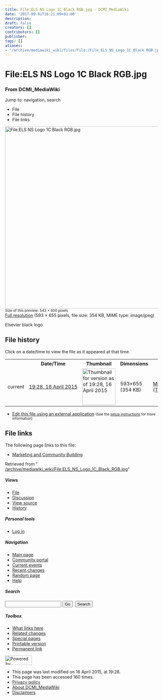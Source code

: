 ```yaml
---
title: File:ELS NS Logo 1C Black RGB.jpg - DCMI_MediaWiki
date: '2017-09-01T16:21:09+01:00'
description: 
draft: false
creators: []
contributors: []
publisher: 
tags: []
aliases:
- "/archive/mediawiki_wiki/files/File:/File_ELS_NS_Logo_1C_Black_RGB.jpg.html"
---
```


<a id="top"></a>
# File:ELS NS Logo 1C Black RGB.jpg

### From DCMI\_MediaWiki

Jump to: navigation, search
<!-- start content -->
- File
- File history
- File links

 [<img alt="File:ELS NS Logo 1C Black RGB.jpg" src="/images/d/db/ELS_NS_Logo_1C_Black_RGB.jpg" width="543" height="600">](/archive/mediawiki_wiki/files/ELS_NS_Logo_1C_Black_RGB.jpg)  
<small>Size of this preview: 543 × 600 pixels</small>  
 [Full resolution](/images/d/db/ELS_NS_Logo_1C_Black_RGB.jpg)‎ (593 × 655 pixels, file size: 354 KB, MIME type: image/jpeg)

Elsevier black logo

<!-- 
NewPP limit report
Preprocessor node count: 1/1000000
Post-expand include size: 0/2097152 bytes
Template argument size: 0/2097152 bytes
Expensive parser function count: 0/100
-->
## File history

Click on a date/time to view the file as it appeared at that time.

<table class="wikitable filehistory">
  <tr>
    <td></td>
    <th>Date/Time</th>
    <th>Thumbnail</th>
    <th>Dimensions</th>
    <th>User</th>
    <th>Comment</th>
  </tr>
  <tr>
    <td>current</td>
    <td class="filehistory-selected" style="white-space: nowrap;"><a href="/archive/mediawiki_wiki/files/ELS_NS_Logo_1C_Black_RGB.jpg">19:28, 16 April 2015</a></td>
    <td><a href="/images/d/db/ELS_NS_Logo_1C_Black_RGB.jpg"><img alt="Thumbnail for version as of 19:28, 16 April 2015" src="/images/d/db/ELS_NS_Logo_1C_Black_RGB.jpg" width="109" height="120"></a></td>
    <td>593×655 <span style="white-space: nowrap;">(354 KB)</span>
    </td>
    <td>
      <a href="/index.php?title=User:MikeCrandall&amp;action=edit&amp;redlink=1" class="new mw-userlink" title="User:MikeCrandall (page does not exist)">MikeCrandall</a> <span style="white-space: nowrap;"> <span class="mw-usertoollinks">(<a href="/index.php?title=User_talk:MikeCrandall&amp;action=edit&amp;redlink=1" class="new" title="User talk:MikeCrandall (page does not exist)">Talk</a> | <a href="/index.php/Special:Contributions/MikeCrandall" title="Special:Contributions/MikeCrandall">contribs</a>)</span></span>
    </td>
    <td> <span class="comment">(Elsevier black logo)</span>
    </td>
  </tr>
</table>

  

- [Edit this file using an external application](/index.php?title=File:ELS_NS_Logo_1C_Black_RGB.jpg&action=edit&externaledit=true&mode=file "File:ELS NS Logo 1C Black RGB.jpg") <small>(See the <a href="http://www.mediawiki.org/wiki/Manual:External_editors" class="external text" rel="nofollow">setup instructions</a> for more information)</small>

## File links

The following page links to this file:

- [Marketing and Community Building](/index.php/Marketing_and_Community_Building "Marketing and Community Building")

Retrieved from " [/archive/mediawiki_wiki/File:ELS\_NS\_Logo\_1C\_Black\_RGB.jpg](/archive/mediawiki_wiki/files/File:/File:ELS_NS_Logo_1C_Black_RGB.jpg.html)"

<!-- end content -->

##### Views

- [File](/archive/mediawiki_wiki/files/File:/File:ELS_NS_Logo_1C_Black_RGB.jpg.html "View the file page [c]")
- [Discussion](/index.php?title=File_talk:ELS_NS_Logo_1C_Black_RGB.jpg&action=edit&redlink=1 "Discussion about the content page [t]")
- [View source](/index.php?title=File:ELS_NS_Logo_1C_Black_RGB.jpg&action=edit "This page is protected.
You can view its source [e]")
- [History](/index.php?title=File:ELS_NS_Logo_1C_Black_RGB.jpg&action=history "Past revisions of this page [h]")

##### Personal tools

- [Log in](/index.php?title=Special:UserLogin&returnto=File:ELS_NS_Logo_1C_Black_RGB.jpg "You are encouraged to log in; however, it is not mandatory [o]")

<script type="text/javascript"> if (window.isMSIE55) fixalpha(); </script>

##### Navigation

- [Main page](/index.php/Main_Page "Visit the main page [z]")
- [Community portal](/index.php/DCMI_MediaWiki:Community_portal "About the project, what you can do, where to find things")
- [Current events](/index.php/DCMI_MediaWiki:Current_events "Find background information on current events")
- [Recent changes](/index.php/Special:RecentChanges "The list of recent changes in the wiki [r]")
- [Random page](/index.php/Special:Random "Load a random page [x]")
- [Help](/index.php/Help:Contents "The place to find out")

##### <label for="searchInput">Search</label>

<form action="/index.php" id="searchform">
				<input type="hidden" name="title" value="Special:Search">
				<input id="searchInput" title="Search DCMI_MediaWiki" accesskey="f" type="search" name="search">
				<input type="submit" name="go" class="searchButton" id="searchGoButton" value="Go" title="Go to a page with this exact name if exists"> 
				<input type="submit" name="fulltext" class="searchButton" id="mw-searchButton" value="Search" title="Search the pages for this text">
			</form>

##### Toolbox

- [What links here](/index.php/Special:WhatLinksHere/File:ELS_NS_Logo_1C_Black_RGB.jpg "List of all wiki pages that link here [j]")
- [Related changes](/index.php/Special:RecentChangesLinked/File:ELS_NS_Logo_1C_Black_RGB.jpg "Recent changes in pages linked from this page [k]")
- [Special pages](/index.php/Special:SpecialPages "List of all special pages [q]")
- [Printable version](/index.php?title=File:ELS_NS_Logo_1C_Black_RGB.jpg&printable=yes "Printable version of this page [p]")
- [Permanent link](/index.php?title=File:ELS_NS_Logo_1C_Black_RGB.jpg&oldid=9485 "Permanent link to this revision of the page")

<!-- end of the left (by default at least) column -->

 [<img src="/skins/common/images/poweredby_mediawiki_88x31.png" height="31" width="88" alt="Powered by MediaWiki">](http://www.mediawiki.org/)

- This page was last modified on 16 April 2015, at 19:28.
- This page has been accessed 160 times.
- [Privacy policy](/index.php/DCMI_MediaWiki:Privacy_policy "DCMI MediaWiki:Privacy policy")
- [About DCMI\_MediaWiki](/index.php/DCMI_MediaWiki:About "DCMI MediaWiki:About")
- [Disclaimers](/index.php/DCMI_MediaWiki:General_disclaimer "DCMI MediaWiki:General disclaimer")

<script>if (window.runOnloadHook) runOnloadHook();</script><!-- Served in 0.607 secs. -->
